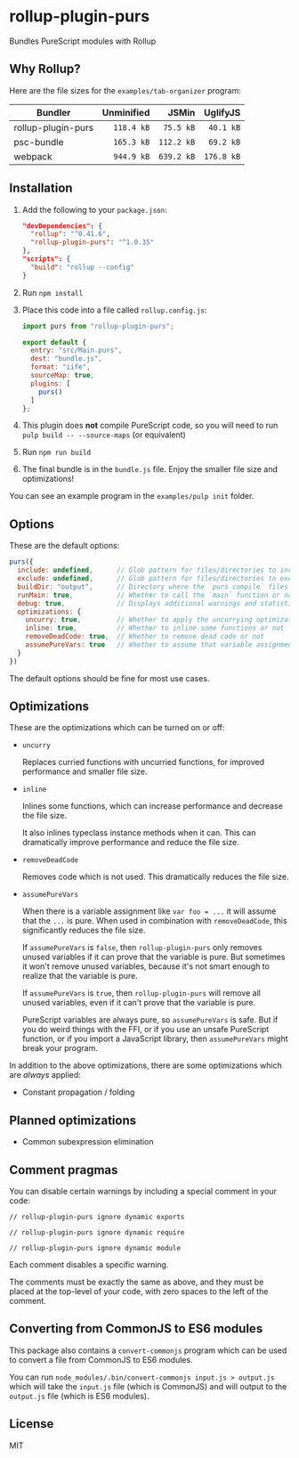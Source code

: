 # rollup-plugin-purs

Bundles PureScript modules with Rollup


## Why Rollup?

Here are the file sizes for the `examples/tab-organizer` program:

| Bundler            | Unminified | JSMin      | UglifyJS   |
| ------------------ | ---------: | ---------: | ---------: |
| rollup-plugin-purs | `118.4 kB` | `75.5 kB`  | `40.1 kB`  |
| psc-bundle         | `165.3 kB` | `112.2 kB` | `69.2 kB`  |
| webpack            | `944.9 kB` | `639.2 kB` | `176.8 kB` |


## Installation

1. Add the following to your `package.json`:

   ```json
   "devDependencies": {
     "rollup": "^0.41.6",
     "rollup-plugin-purs": "^1.0.35"
   },
   "scripts": {
     "build": "rollup --config"
   }
   ```

2. Run `npm install`

3. Place this code into a file called `rollup.config.js`:

   ```js
   import purs from "rollup-plugin-purs";

   export default {
     entry: "src/Main.purs",
     dest: "bundle.js",
     format: "iife",
     sourceMap: true,
     plugins: [
       purs()
     ]
   };
   ```

4. This plugin does **not** compile PureScript code, so you will need to run `pulp build -- --source-maps` (or equivalent)

5. Run `npm run build`

6. The final bundle is in the `bundle.js` file. Enjoy the smaller file size and optimizations!

You can see an example program in the `examples/pulp init` folder.


## Options

These are the default options:

```js
purs({
  include: undefined,      // Glob pattern for files/directories to include
  exclude: undefined,      // Glob pattern for files/directories to exclude
  buildDir: "output",      // Directory where the `purs compile` files are located
  runMain: true,           // Whether to call the `main` function or not
  debug: true,             // Displays additional warnings and statistics
  optimizations: {
    uncurry: true,         // Whether to apply the uncurrying optimization or not
    inline: true,          // Whether to inline some functions or not
    removeDeadCode: true,  // Whether to remove dead code or not
    assumePureVars: true   // Whether to assume that variable assignment is always pure
  }
})
```

The default options should be fine for most use cases.


## Optimizations

These are the optimizations which can be turned on or off:

* `uncurry`

  Replaces curried functions with uncurried functions, for improved performance and smaller file size.

* `inline`

  Inlines some functions, which can increase performance and decrease the file size.

  It also inlines typeclass instance methods when it can. This can dramatically improve performance and reduce the file size.

* `removeDeadCode`

  Removes code which is not used. This dramatically reduces the file size.

* `assumePureVars`

  When there is a variable assignment like `var foo = ...` it will assume that the `...` is pure. When used in combination with `removeDeadCode`, this significantly reduces the file size.

  If `assumePureVars` is `false`, then `rollup-plugin-purs` only removes unused variables if it can prove that the variable is pure. But sometimes it won't remove unused variables, because it's not smart enough to realize that the variable is pure.

  If `assumePureVars` is `true`, then `rollup-plugin-purs` will remove all unused variables, even if it can't prove that the variable is pure.

  PureScript variables are always pure, so `assumePureVars` is safe. But if you do weird things with the FFI, or if you use an unsafe PureScript function, or if you import a JavaScript library, then `assumePureVars` might break your program.

In addition to the above optimizations, there are some optimizations which are *always* applied:

* Constant propagation / folding


## Planned optimizations

* Common subexpression elimination


## Comment pragmas

You can disable certain warnings by including a special comment in your code:

```
// rollup-plugin-purs ignore dynamic exports
```

```
// rollup-plugin-purs ignore dynamic require
```

```
// rollup-plugin-purs ignore dynamic module
```

Each comment disables a specific warning.

The comments must be exactly the same as above, and they must be placed at the top-level of your code, with zero spaces to the left of the comment.


## Converting from CommonJS to ES6 modules

This package also contains a `convert-commonjs` program which can be used to convert a file from CommonJS to ES6 modules.

You can run `node_modules/.bin/convert-commonjs input.js > output.js` which will take the `input.js` file (which is CommonJS) and will output to the `output.js` file (which is ES6 modules).


## License

MIT
